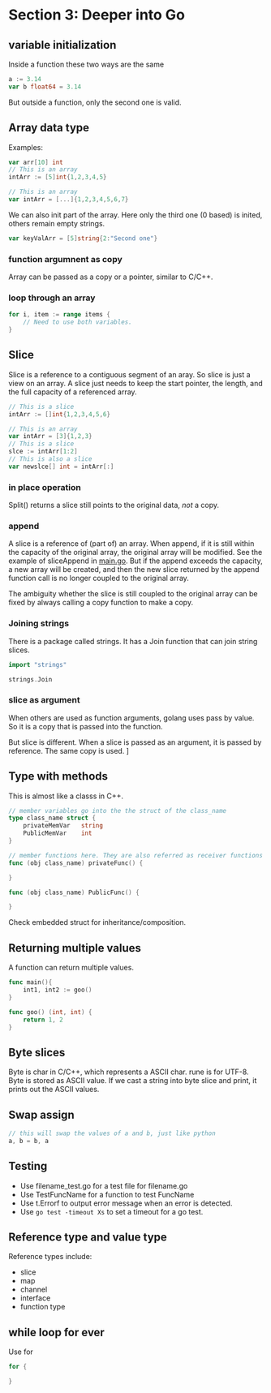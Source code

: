 # Section 3: Deeper into Go

## variable initialization
Inside a function these two ways are the same
```go
a := 3.14
var b float64 = 3.14
```
But outside a function, only the second one is valid.

## Array data type
Examples:
```go
var arr[10] int
// This is an array
intArr := [5]int{1,2,3,4,5}

// This is an array
var intArr = [...]{1,2,3,4,5,6,7}
```
We can also init part of the array. Here only the third one (0 based) is inited, others remain empty strings.  
```go
var keyValArr = [5]string{2:"Second one"}
```

### function argumnent as copy
Array can be passed as a copy or a pointer, similar to C/C++. 

### loop through an array
```go
for i, item := range items {
    // Need to use both variables.
}
```

## Slice
Slice is a reference to a contiguous segment of an aray. So slice is just a view on an array. A slice just needs to keep the start pointer, the length, and the full capacity of a referenced array. 
```go
// This is a slice
intArr := []int{1,2,3,4,5,6}

// This is an array
var intArr = [3]{1,2,3}
// This is a slice
slce := intArr[1:2]
// This is also a slice
var newslce[] int = intArr[:]

```

### in place operation
Split() returns a slice still points to the original data, _not_ a copy.

### append
A slice is a reference of (part of) an array. When append, if it is still within the capacity of the original array, the original array will be modified. See the example of sliceAppend in [main.go](./main.go). But if the append exceeds the capacity, a new array will be created, and then the new slice returned by the append function call is no longer coupled to the original array. 

The ambiguity whether the slice is still coupled to the original array can be fixed by always calling a copy function to make a copy. 

### Joining strings
There is a package called strings. It has a Join function that can join string slices.
```go
import "strings"

strings.Join
```
### slice as argument
When others are used as function arguments, golang uses pass by value. So it is a copy that is passed into the function.

But slice is different. When a slice is passed as an argument, it is passed by reference. The same copy is used. 
]
## Type with methods
This is almost like a classs in C++.
```go
// member variables go into the the struct of the class_name
type class_name struct {
    privateMemVar   string
    PublicMemVar    int
}

// member functions here. They are also referred as receiver functions
func (obj class_name) privateFunc() {

}

func (obj class_name) PublicFunc() {

}
```
Check embedded struct for inheritance/composition.

## Returning multiple values
A function can return multiple values.
```go
func main(){
    int1, int2 := goo()
}

func goo() (int, int) {
    return 1, 2
}
```

## Byte slices
Byte is char in C/C++, which represents a ASCII char. rune is for UTF-8. Byte is stored as ASCII value. If we cast a string into byte slice and print, it prints out the ASCII values. 

## Swap assign
```go
// this will swap the values of a and b, just like python
a, b = b, a
```

## Testing
* Use filename_test.go for a test file for filename.go
* Use TestFuncName for a function to test FuncName
* Use t.Errorf to output error message when an error is detected.
* Use `go test -timeout Xs` to set a timeout for a go test.

## Reference type and value type
Reference types include:
* slice
* map
* channel
* interface
* function type

## while loop for ever
Use for
```go 
for {

}

```